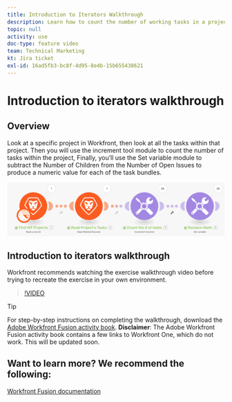 ```yaml
---
title: Introduction to Iterators Walkthrough
description: Learn how to count the number of working tasks in a project, then calculate a value for each of the task bundles, all in [!DNL Adobe Workfront Fusion].
topic: null
activity: use
doc-type: feature video
team: Technical Marketing
kt: Jira ticket
exl-id: 16ad5fb3-bc8f-4d95-8e4b-15b655438621
---
```

# Introduction to iterators walkthrough

## Overview

Look at a specific project in Workfront, then look at all the tasks within that project. Then you will use the increment tool module to count the number of tasks within the project, Finally, you’ll use the Set variable module to subtract the Number of Children from the Number of Open Issues to produce a numeric value for each of the task bundles.

![An image of the Fusion scenario](assets/iteration-and-aggregation-1.png)

## Introduction to iterators walkthrough

Workfront recommends watching the exercise walkthrough video before trying to recreate the exercise in your own environment.

>[!VIDEO](https://video.tv.adobe.com/v/335278/?quality=12)

>[!TIP]
>
>For step-by-step instructions on completing the walkthrough, download the [Adobe Workfront Fusion activity book](/help/assets/adobe-workfront-fusion-activity-book.pdf). **Disclaimer**: The Adobe Workfront Fusion activity book contains a few links to Workfront One, which do not work. This will be updated soon.


## Want to learn more? We recommend the following:

[Workfront Fusion documentation](https://experienceleague.adobe.com/docs/workfront/using/adobe-workfront-fusion/workfront-fusion-2.html?lang=en)

